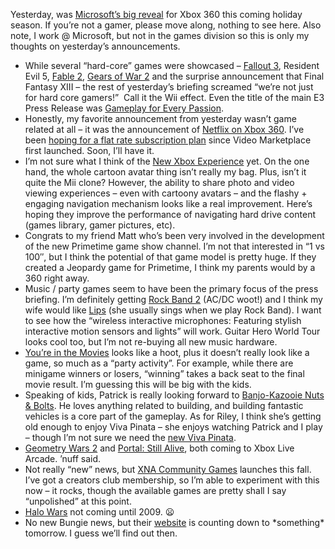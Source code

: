 Yesterday, was [Microsoft’s big
reveal](http://www.xbox.com/en-US/community/events/e32008/) for Xbox 360
this coming holiday season. If you’re not a gamer, please move along,
nothing to see here. Also note, I work @ Microsoft, but not in the games
division so this is only my thoughts on yesterday’s announcements.

-   While several “hard-core” games were showcased – [Fallout
    3](http://www.xbox.com/games/fallout3/), Resident Evil 5, [Fable
    2](http://www.xbox.com/games/fable2/), [Gears of War
    2](http://www.xbox.com/games/gearsofwar2/) and the surprise
    announcement that Final Fantasy XIII – the rest of yesterday’s
    briefing screamed “we’re not just for hard core gamers!”  Call it
    the Wii effect. Even the title of the main E3 Press Release was
    [Gameplay for Every
    Passion](http://www.xbox.com/en-US/community/events/e32008/articles/0714-gamesall.htm).
-   Honestly, my favorite announcement from yesterday wasn’t game
    related at all – it was the announcement of [Netflix on Xbox
    360](http://www.xbox.com/en-US/community/events/e32008/articles/0714-netflixteamup.htm).
    I’ve been [hoping for a flat rate subscription
    plan](http://devhawk.net/2006/11/24/Hawkeye+On+XBL+Video+Marketplace.aspx)
    since Video Marketplace first launched. Soon, I’ll have it.
-   I’m not sure what I think of the [New Xbox
    Experience](http://www.xbox.com/NR/rdonlyres/BE004694-EDED-4077-BD82-6AD23014821F/0/vidNXEe30801LLHi.asx)
    yet. On the one hand, the whole cartoon avatar thing isn’t really my
    bag. Plus, isn’t it quite the Mii clone? However, the ability to
    share photo and video viewing experiences – even with cartoony
    avatars – and the flashy + engaging navigation mechanism looks like
    a real improvement. Here’s hoping they improve the performance of
    navigating hard drive content (games library, gamer pictures, etc).
-   Congrats to my friend Matt who’s been very involved in the
    development of the new Primetime game show channel. I’m not that
    interested in “1 vs 100″, but I think the potential of that game
    model is pretty huge. If they created a Jeopardy game for Primetime,
    I think my parents would by a 360 right away.
-   Music / party games seem to have been the primary focus of the press
    briefing. I’m definitely getting [Rock Band
    2](http://www.xbox.com/games/rockband2/) (AC/DC woot!) and I think
    my wife would like [Lips](http://www.xbox.com/games/lips/) (she
    usually sings when we play Rock Band). I want to see how the
    “wireless interactive microphones: Featuring stylish interactive
    motion sensors and lights” will work. Guitar Hero World Tour looks
    cool too, but I’m not re-buying all new music hardware.
-   [You’re in the Movies](http://www.xbox.com/games/yitm/) looks like a
    hoot, plus it doesn’t really look like a game, so much as a “party
    activity”. For example, while there are minigame winners or losers,
    “winning” takes a back seat to the final movie result. I’m guessing
    this will be big with the kids.
-   Speaking of kids, Patrick is really looking forward to
    [Banjo-Kazooie Nuts &
    Bolts](http://www.xbox.com/games/bknutsandbolts/). He loves anything
    related to building, and building fantastic vehicles is a core part
    of the gameplay. As for Riley, I think she’s getting old enough to
    enjoy Viva Pinata – she enjoys watching Patrick and I play – though
    I’m not sure we need the [new Viva
    Pinata](http://www.xbox.com/games/vptip/).
-   [Geometry Wars
    2](http://www.xbox.com/games/geowarsre2xboxlivearcade/) and [Portal:
    Still Alive](http://www.xbox.com/games/portalxboxlivearcade/), both
    coming to Xbox Live Arcade. ’nuff said.
-   Not really “new” news, but [XNA Community
    Games](http://catalog.xna.com/gamescatalog.aspx) launches this fall.
    I’ve got a creators club membership, so I’m able to experiment with
    this now – it rocks, though the available games are pretty shall I
    say “unpolished” at this point.
-   [Halo Wars](http://www.xbox.com/games/halowars/) not coming until     2009. :frowning:
-   No new Bungie news, but their
    [website](http://www.bungie.net/defaultsi.aspx) is counting down
    to \*something\* tomorrow. I guess we’ll find out then.
